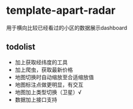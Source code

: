 # template-apart-radar

用于横向比较已经看过的小区的数据展示dashboard

## todolist

* 加上获取经纬度的工具
* 加上爬虫，获取最新价格
* 地图切换时自动缩放至合适缩放值
* 地图标注点做更明显，有交互
* 地图加上类型切换（卫星）√
* 数据加上接口支持
